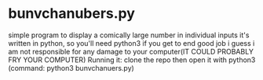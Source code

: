 # bunvchanubers.py
simple program to display a comically  large number in individual inputs
it's written in python, so you'll need python3
if you get to end good job i guess
i am not responsible for any damage to your computer(IT COULD PROBABLY FRY YOUR COMPUTER)
Running it:
clone the repo then open it with python3 (command: python3 bunvchanuers.py)
